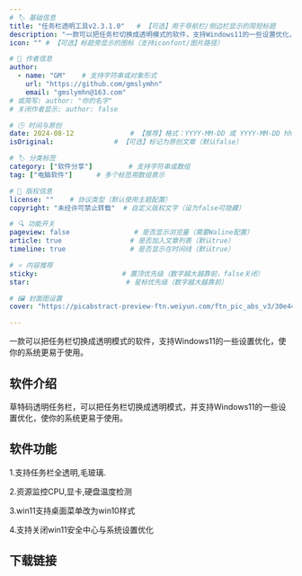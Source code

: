 ```yaml
---
# 🏷️ 基础信息
title: "任务栏透明工具v2.3.1.0"   # 【可选】用于导航栏/侧边栏显示的简短标题
description: "一款可以把任务栏切换成透明模式的软件，支持Windows11的一些设置优化，使你的系统更易于使用。" # 【SEO优化】用于搜索引擎显示的描述
icon: "" # 【可选】标题旁显示的图标（支持iconfont/图片路径）

# 👤 作者信息
author: 
  - name: "GM"    # 支持字符串或对象形式
    url: "https://github.com/gmslymhn" 
    email: "gmslymhn@163.com"
# 或简写: author: "你的名字" 
# 关闭作者显示: author: false

# 🕒 时间与原创
date: 2024-08-12              # 【推荐】格式：YYYY-MM-DD 或 YYYY-MM-DD hh:mm:ss
isOriginal:               # 【可选】标记为原创文章（默认false）

# 🏷️ 分类标签
category: ["软件分享"]         # 支持字符串或数组
tag: ["电脑软件"]      # 多个标签用数组表示

# 📜 版权信息
license: ""    # 协议类型（默认使用主题配置）
copyright: "未经许可禁止转载"  # 自定义版权文字（设为false可隐藏）

# 🔍 功能开关
pageview: false                # 是否显示浏览量（需要Waline配置）
article: true                 # 是否加入文章列表（默认true）
timeline: true                # 是否显示在时间线（默认true）

# ⭐ 内容推荐
sticky:                     # 置顶优先级（数字越大越靠前，false关闭）
star:                        # 星标优先级（数字越大越靠前）

# 🖼️ 封面图设置
cover: "https://picabstract-preview-ftn.weiyun.com/ftn_pic_abs_v3/30e444411fe119592defad898ebda2a2b5f086ea11b75aabb25b0f4c7d0f8288a93c932315dba0a513068514d3c07082?pictype=scale&from=30013&version=3.3.3.3&fname=2024-08-12wo3Sy.png&size=750"  # 文章卡片封面图（建议尺寸：1200×600）

---
```

一款可以把任务栏切换成透明模式的软件，支持Windows11的一些设置优化，使你的系统更易于使用。
<!-- more -->
## 软件介绍

草特码透明任务栏，可以把任务栏切换成透明模式，并支持Windows11的一些设置优化，使你的系统更易于使用。

## 软件功能

1.支持任务栏全透明,毛玻璃.

2.资源监控CPU,显卡,硬盘温度检测

3.win11支持桌面菜单改为win10样式

4.支持关闭win11安全中心与系统设置优化

## 下载链接

[](https://netlify-lz.tyut.tech/?fid=iQMXD279xmih&pwd=g17i&isNewd=https://innlab.lanzn.com)
